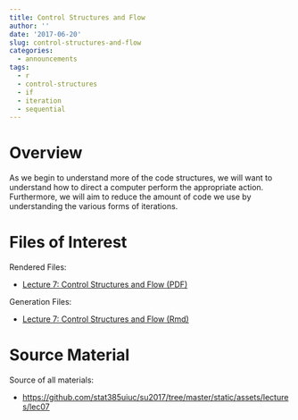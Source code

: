 ```yaml
---
title: Control Structures and Flow
author: ''
date: '2017-06-20'
slug: control-structures-and-flow
categories:
  - announcements
tags:
  - r
  - control-structures
  - if
  - iteration
  - sequential
---
```


# Overview

As we begin to understand more of the code structures, we will want to
understand how to direct a computer perform the appropriate action.
Furthermore, we will aim to reduce the amount of code we use by understanding
the various forms of iterations. 

# Files of Interest 

Rendered Files:

* [Lecture 7: Control Structures and Flow (PDF)](/assets/lectures/lec07/lec07_control_structures.pdf)

Generation Files:

* [Lecture 7: Control Structures and Flow (Rmd)](/assets/lectures/lec07/lec07_control_structures.Rmd)

# Source Material

Source of all materials: 

* <https://github.com/stat385uiuc/su2017/tree/master/static/assets/lectures/lec07>

